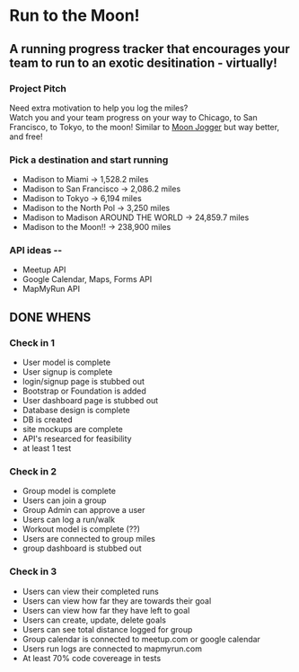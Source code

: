 # Run to the Moon!

## A running progress tracker that encourages your team to run to an exotic desitination - virtually!

### Project Pitch

Need extra motivation to help you log the miles?  
Watch you and your team progress on your way to Chicago, to San Francisco, to Tokyo, to the moon!
Similar to [Moon Jogger](http://www.moonjoggers.com/) but way better, and free!

### Pick a destination and start running
* Madison to Miami -> 1,528.2 miles
* Madison to San Francisco -> 2,086.2 miles
* Madison to Tokyo -> 6,194 miles
* Madison to the North Pol -> 3,250 miles
* Madison to Madison AROUND THE WORLD -> 24,859.7 miles
* Madison to the Moon!! -> 238,900 miles

### API ideas -- 
* Meetup API 
* Google Calendar, Maps, Forms API 
* MapMyRun API

## DONE WHENS

### Check in 1

* User model is complete
* User signup is complete
* login/signup page is stubbed out
* Bootstrap or Foundation is added
* User dashboard page is stubbed out
* Database design is complete
* DB is created
* site mockups are complete
* API's researced for feasibility
* at least 1 test

### Check in 2

* Group model is complete
* Users can join a group
* Group Admin can approve a user
* Users can log a run/walk
* Workout model is complete (??)
* Users are connected to group miles
* group dashboard is stubbed out

### Check in 3

* Users can view their completed runs
* Users can view how far they are towards their goal
* Users can view how far they have left to goal
* Users can create, update, delete goals
* Users can see total distance logged for group
* Group calendar is connected to meetup.com or google calendar
* Users run logs are connected to mapmyrun.com
* At least 70% code covereage in tests
